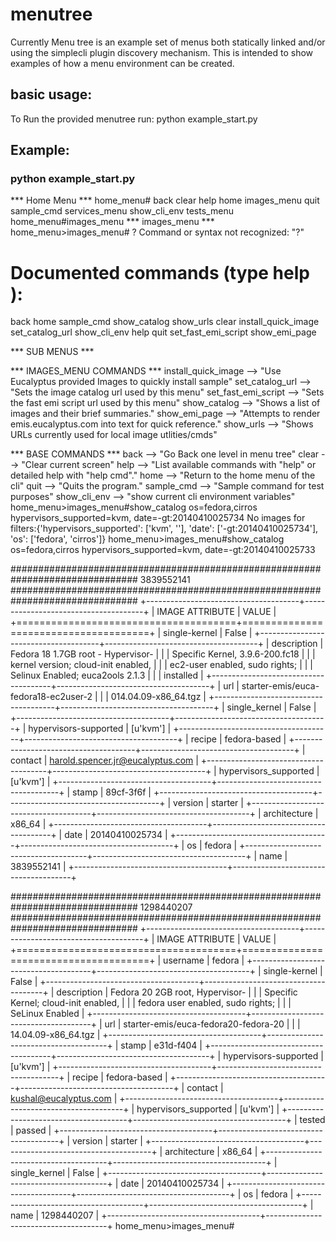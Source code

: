 menutree
==========

Currently Menu tree is an example set of menus both statically linked and/or 
using the simplecli plugin discovery mechanism. 
This is intended to show examples of how a menu environment can be created. 


basic usage:
------------
To Run the provided menutree run: 
python example_start.py



Example:
-------------

### python example_start.py 
*** Home Menu ***
home_menu#
back           clear          help           home           images_menu    quit           sample_cmd     services_menu  show_cli_env   tests_menu     
home_menu#images_menu
*** images_menu ***
home_menu>images_menu# ?
Command or syntax not recognized: "?"

Documented commands (type help <topic>):
========================================
back   home                 sample_cmd           show_catalog   show_urls
clear  install_quick_image  set_catalog_url      show_cli_env 
help   quit                 set_fast_emi_script  show_emi_page

  *** SUB MENUS ***

  *** IMAGES_MENU COMMANDS ***
  install_quick_image --> "Use Eucalyptus provided Images to quickly install sample"
  set_catalog_url     --> "Sets the image catalog url used by this menu"
  set_fast_emi_script --> "Sets the fast emi script url used by this menu"
  show_catalog        --> "Shows a list of images and their  brief summaries."
  show_emi_page       --> "Attempts to render emis.eucalyptus.com into text for quick reference."
  show_urls           --> "Shows URLs currently used for local image utlities/cmds"

  *** BASE COMMANDS ***
  back                --> "Go Back one level in menu tree"
  clear               --> "Clear current screen"
  help                --> "List available commands with "help" or detailed help with "help cmd"."
  home                --> "Return to the home menu of the cli"
  quit                --> "Quits the program."
  sample_cmd          --> "Sample command for test purposes"
  show_cli_env        --> "show current cli environment variables"
home_menu>images_menu#show_catalog os=fedora,cirros hypervisors_supported=kvm, date=-gt:20140410025734
No images for filters:{'hypervisors_supported': ['kvm', ''], 'date': ['-gt:20140410025734'], 'os': ['fedora', 'cirros']}
home_menu>images_menu#show_catalog os=fedora,cirros hypervisors_supported=kvm, date=-gt:20140410025733


###############################################################################
                              3839552141                             
###############################################################################
+--------------------------------------+--------------------------------------+
|           IMAGE ATTRIBUTE            |                VALUE                 |
+======================================+======================================+
| single-kernel                        | False                                |
+--------------------------------------+--------------------------------------+
| description                          | Fedora 18 1.7GB root - Hypervisor-   |
|                                      | Specific Kernel, 3.9.6-200.fc18      |
|                                      | kernel version; cloud-init enabled,  |
|                                      | ec2-user enabled, sudo rights;       |
|                                      | Selinux Enabled; euca2ools 2.1.3     |
|                                      | installed                            |
+--------------------------------------+--------------------------------------+
| url                                  | starter-emis/euca-fedora18-ec2user-2 |
|                                      | 014.04.09-x86_64.tgz                 |
+--------------------------------------+--------------------------------------+
| single_kernel                        | False                                |
+--------------------------------------+--------------------------------------+
| hypervisors-supported                | [u'kvm']                             |
+--------------------------------------+--------------------------------------+
| recipe                               | fedora-based                         |
+--------------------------------------+--------------------------------------+
| contact                              | harold.spencer.jr@eucalyptus.com     |
+--------------------------------------+--------------------------------------+
| hypervisors_supported                | [u'kvm']                             |
+--------------------------------------+--------------------------------------+
| stamp                                | 89cf-3f6f                            |
+--------------------------------------+--------------------------------------+
| version                              | starter                              |
+--------------------------------------+--------------------------------------+
| architecture                         | x86_64                               |
+--------------------------------------+--------------------------------------+
| date                                 | 20140410025734                       |
+--------------------------------------+--------------------------------------+
| os                                   | fedora                               |
+--------------------------------------+--------------------------------------+
| name                                 | 3839552141                           |
+--------------------------------------+--------------------------------------+


###############################################################################
                              1298440207                             
###############################################################################
+--------------------------------------+--------------------------------------+
|           IMAGE ATTRIBUTE            |                VALUE                 |
+======================================+======================================+
| username                             | fedora                               |
+--------------------------------------+--------------------------------------+
| single-kernel                        | False                                |
+--------------------------------------+--------------------------------------+
| description                          | Fedora 20 2GB root, Hypervisor-      |
|                                      | Specific Kernel; cloud-init enabled, |
|                                      | fedora user enabled, sudo rights;    |
|                                      | SeLinux Enabled                      |
+--------------------------------------+--------------------------------------+
| url                                  | starter-emis/euca-fedora20-fedora-20 |
|                                      | 14.04.09-x86_64.tgz                  |
+--------------------------------------+--------------------------------------+
| stamp                                | e31d-f404                            |
+--------------------------------------+--------------------------------------+
| hypervisors-supported                | [u'kvm']                             |
+--------------------------------------+--------------------------------------+
| recipe                               | fedora-based                         |
+--------------------------------------+--------------------------------------+
| contact                              | kushal@eucalyptus.com                |
+--------------------------------------+--------------------------------------+
| hypervisors_supported                | [u'kvm']                             |
+--------------------------------------+--------------------------------------+
| tested                               | passed                               |
+--------------------------------------+--------------------------------------+
| version                              | starter                              |
+--------------------------------------+--------------------------------------+
| architecture                         | x86_64                               |
+--------------------------------------+--------------------------------------+
| single_kernel                        | False                                |
+--------------------------------------+--------------------------------------+
| date                                 | 20140410025734                       |
+--------------------------------------+--------------------------------------+
| os                                   | fedora                               |
+--------------------------------------+--------------------------------------+
| name                                 | 1298440207                           |
+--------------------------------------+--------------------------------------+
home_menu>images_menu#
